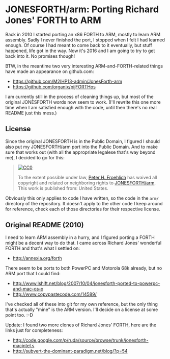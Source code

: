 # JONESFORTH/arm: Porting Richard Jones' FORTH to ARM

Back in 2010 I started porting an x86 FORTH to ARM, mostly to learn ARM
assembly. Sadly I never finished the port, I stopped when I felt I had
learned enough. Of course I had meant to come back to it eventually, but
stuff happened, life got in the way. Now it's 2016 and I am going to try
to get back into it. No promises though!

BTW, in the meantime two very interesting ARM-and-FORTH-related things
have made an appearance on github.com:

- https://github.com/M2IHP13-admin/JonesForth-arm
- https://github.com/organix/pijFORTHos

I am currently still in the process of cleaning things up, but most of
the original JONESFORTH words now seem to work. (I'll rewrite this one
more time when I am satisfied enough with the code, until then there's
no real README just this mess.)

## License

Since the original JONESFORTH is in the Public Domain, I figured I should
also put my JONESFORTH/arm port into the Public Domain. And to make sure
that works out (with all the appropriate legalese that's way beyond me),
I decided to go for this:

> [![CC0](http://i.creativecommons.org/p/zero/1.0/88x31.png)](http://creativecommons.org/publicdomain/zero/1.0/)
>
> To the extent possible under law,
> [Peter H. Froehlich](https://github.com/phf/)
> has waived all copyright and related or neighboring rights to
> [JONESFORTH/arm](https://github.com/phf/forth).
> This work is published from: United States.

Obviously this only applies to code I have written, so the code in the
`arm/` directory of the repository. It doesn't apply to the other code
I keep around for reference, check each of those directories for their
respective license.

## Original README (2010)

I need to learn ARM assembly in a hurry, and I figured porting a FORTH might
be a decent way to do that. I came across Richard Jones' wonderful FORTH and
that's what I settled on:

- http://annexia.org/forth

There seem to be ports to both PowerPC and Motorola 68k already, but no ARM
port that I could find:

- http://www.lshift.net/blog/2007/10/04/jonesforth-ported-to-powerpc-and-mac-os-x
- http://www.copypastecode.com/14589/

I've checked all of these into git for my own reference, but the only thing
that's actually "mine" is the ARM version. I'll decide on a license at some
point too. :-D

Update: I found two more clones of Richard Jones' FORTH, here are the links
just for completeness:

- http://code.google.com/p/ruda/source/browse/trunk/jonesforth-macintel.s
- http://subvert-the-dominant-paradigm.net/blog/?p=54

